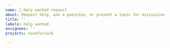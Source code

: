 ```yaml
---
name: 🤔 Help wanted request
about: Request help, ask a question, or present a topic for discussion
title: ''
labels: help wanted
assignees: ''
projects: novafuria/6

---
```

